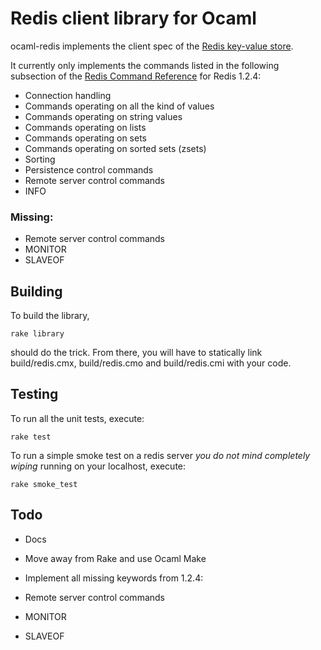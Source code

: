 Redis client library for Ocaml
==============================

ocaml-redis implements the client spec of the [Redis key-value store](http://code.google.com/p/redis/).

It currently only implements the commands listed in the following subsection of the [Redis Command Reference](http://code.google.com/p/redis/wiki/CommandReference) for Redis 1.2.4:

 * Connection handling
 * Commands operating on all the kind of values
 * Commands operating on string values
 * Commands operating on lists
 * Commands operating on sets
 * Commands operating on sorted sets (zsets)
 * Sorting
 * Persistence control commands
 * Remote server control commands
  * INFO

### Missing:

 * Remote server control commands
  * MONITOR
  * SLAVEOF

Building
--------

To build the library,

    rake library

should do the trick. From there, you will have to statically link build/redis.cmx, build/redis.cmo and build/redis.cmi with your code.

Testing
-------

To run all the unit tests, execute:

    rake test

To run a simple smoke test on a redis server *you do not mind completely wiping* running on your localhost, execute:

    rake smoke_test

Todo
----

 * Docs
 * Move away from Rake and use Ocaml Make

 * Implement all missing keywords from 1.2.4:
  * Remote server control commands
   * MONITOR
   * SLAVEOF
